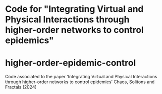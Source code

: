 # Code for "Integrating Virtual and Physical Interactions through higher-order networks to control epidemics"

# higher-order-epidemic-control
Code associated to the paper 'Integrating Virtual and Physical Interactions through higher-order networks to control epidemics' Chaos, Solitons and Fractals (2024)
